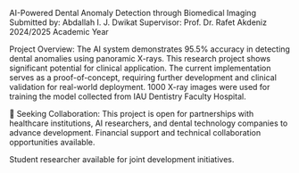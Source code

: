 AI-Powered Dental Anomaly Detection through Biomedical Imaging
Submitted by: Abdallah I. J. Dwikat
Supervisor: Prof. Dr. Rafet Akdeniz
2024/2025 Academic Year

Project Overview:
The AI system demonstrates 95.5% accuracy in detecting dental anomalies using panoramic X-rays. This research project shows significant potential for clinical application. The current implementation serves as a proof-of-concept, requiring further development and clinical validation for real-world deployment. 1000 X-ray images were used for training the model collected from IAU Dentistry Faculty Hospital.

🚀 Seeking Collaboration: 
This project is open for partnerships with healthcare institutions, AI researchers, and dental technology companies to advance development. Financial support and technical collaboration opportunities available.

Student researcher available for joint development initiatives.
